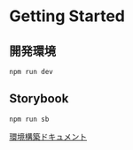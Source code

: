 # Getting Started

## 開発環境

`npm run dev`

## Storybook

`npm run sb`

[環境構築ドキュメント](/docs/setup.md)
